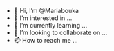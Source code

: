 - 👋 Hi, I’m @Mariabouka
- 👀 I’m interested in ...
- 🌱 I’m currently learning ...
- 💞️ I’m looking to collaborate on ...
- 📫 How to reach me ...

<!---
Mariabouka/Mariabouka is a ✨ special ✨ repository because its `README.md` (this file) appears on your GitHub profile.
You can click the Preview link to take a look at your changes.
--->
